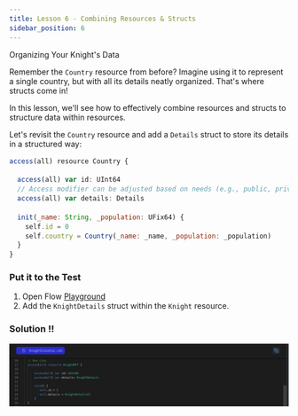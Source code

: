 ```yaml
---
title: Lesson 6 - Combining Resources & Structs
sidebar_position: 6
---
```


Organizing Your Knight's Data

Remember the `Country` resource from before? Imagine using it to represent a single country, but with all its details neatly organized. That's where structs come in!

In this lesson, we'll see how to effectively combine resources and structs to structure data within resources.

Let's revisit the `Country` resource and add a `Details` struct to store its details in a structured way:

```jsx
access(all) resource Country {

  access(all) var id: UInt64
  // Access modifier can be adjusted based on needs (e.g., public, private)
  access(all) var details: Details

  init(_name: String, _population: UFix64) {
    self.id = 0
    self.country = Country(_name: _name, _population: _population)
  }
}
```

### Put it to the Test

1. Open Flow [Playground](https://play.flow.com/)
2. Add the `KnightDetails` struct within the `Knight` resource.

### Solution !!

![Alt text](image-4.png)
